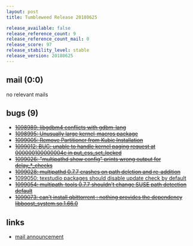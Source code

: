 ```yaml
---
layout: post
title: Tumbleweed Release 20180625

release_available: false
release_reference_count: 9
release_reference_count_mail: 0
release_score: 97
release_stability_level: stable
release_version: 20180625
---
```


## mail (0:0)

no relevant mails

## bugs (9)

<!--more-->

- ~~[1098989: libgdbm4 conflicts with gdbm-lang](https://bugzilla.opensuse.org/show_bug.cgi?id=1098989)~~
- ~~[1098995: Unusually large kernel-macros package](https://bugzilla.opensuse.org/show_bug.cgi?id=1098995)~~
- ~~[1099005: Remove Partitioner from Kubic Installation](https://bugzilla.opensuse.org/show_bug.cgi?id=1099005)~~
- ~~[1099012: BUG: unable to handle kernel paging request at 000000100000004c in put_css_set_locked](https://bugzilla.opensuse.org/show_bug.cgi?id=1099012)~~
- ~~[1099026: "multipathd show config" prints wrong output for delay_*_checks](https://bugzilla.opensuse.org/show_bug.cgi?id=1099026)~~
- ~~[1099028: multipathd 0.7.7 crashes on path deletion and re-addition](https://bugzilla.opensuse.org/show_bug.cgi?id=1099028)~~
- [1099050: texstudio packages should disable update check by default](https://bugzilla.opensuse.org/show_bug.cgi?id=1099050)
- ~~[1099054: multipath-tools 0.7.7 shouldn't change SUSE path detection default](https://bugzilla.opensuse.org/show_bug.cgi?id=1099054)~~
- ~~[1099073: can't install qbittorrent : nothing provides the dependency libboost_system.so.1.66.0](https://bugzilla.opensuse.org/show_bug.cgi?id=1099073)~~



## links

- [mail announcement](https://lists.opensuse.org/opensuse-factory/2018-06/msg00340.html)
